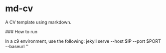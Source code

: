 # md-cv

A CV template using markdown.

### How to run 

In a c9 environment, use the following:
    jekyll serve --host $IP --port $PORT --baseurl ''
```
